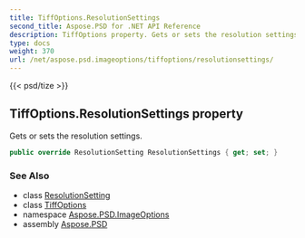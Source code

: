 ```yaml
---
title: TiffOptions.ResolutionSettings
second_title: Aspose.PSD for .NET API Reference
description: TiffOptions property. Gets or sets the resolution settings
type: docs
weight: 370
url: /net/aspose.psd.imageoptions/tiffoptions/resolutionsettings/
---
```

{{< psd/tize >}}
## TiffOptions.ResolutionSettings property

Gets or sets the resolution settings.

```csharp
public override ResolutionSetting ResolutionSettings { get; set; }
```

### See Also

* class [ResolutionSetting](../../../aspose.psd/resolutionsetting/)
* class [TiffOptions](../)
* namespace [Aspose.PSD.ImageOptions](../../../aspose.psd.imageoptions/)
* assembly [Aspose.PSD](../../../)


